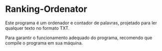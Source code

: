 # Ranking-Ordenator


Este programa é um ordenador e contador de palavras, projetado para ler qualquer texto no formato TXT.

Para garantir o funcionamento adequado do programa, recomendo que compile o programa em sua máquina.
